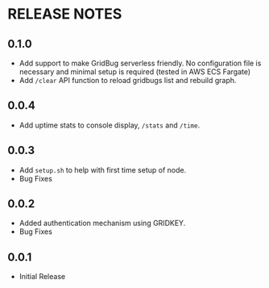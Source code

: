 # RELEASE NOTES

## 0.1.0

* Add support to make GridBug serverless friendly. No configuration file is necessary and minimal setup is required (tested in AWS ECS Fargate)
* Add `/clear` API function to reload gridbugs list and rebuild graph.

## 0.0.4

* Add uptime stats to console display, `/stats` and `/time`.

## 0.0.3

* Add `setup.sh` to help with first time setup of node.
* Bug Fixes

## 0.0.2

* Added authentication mechanism using GRIDKEY.
* Bug Fixes

## 0.0.1

* Initial Release

